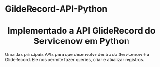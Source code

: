 # GildeRecord-API-Python
<h1 align="center"> Implementado a API GlideRecord do Servicenow em Python </h1>

<p>
 Uma das principais APIs para que desenvolve dentro do Servicenow é a GlideRecord. Ele nos permite fazer queries, criar e atualizar registros.
 </p>
